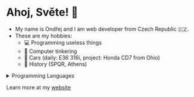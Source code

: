 # Ahoj, Světe! 👋

- My name is Ondřej and I am web developer from Czech Republic 🇨🇿. 
- These are my hobbies:
  - 💻 Programming useless things
  - 🔧 Computer tinkering
  - 🔰 Cars (daily: E36 316i, project: Honda CD7 from Ohio)
  - 📖 History (SPQR, Athens)

<details>
  <summary>Programming Languages</summary>
  
| **Things I Use** | **I Am Learning** | **I Wanna Learn** |
|:----------------:|:-----------------:|:-----------------:|
| Javascript       | BASH              | Rust              |
| Typescript       | Golang            |                   |
| Python           |                   |                   |


</details>

Learn more at my [website](https://asqit.deno.dev)

